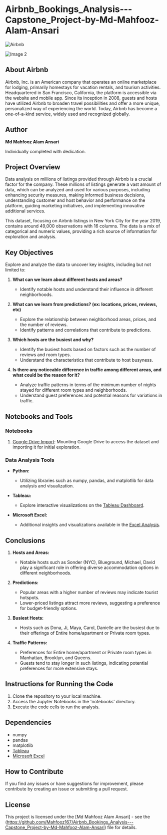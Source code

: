 # Airbnb_Bookings_Analysis---Capstone_Project-by-Md-Mahfooz-Alam-Ansari
![Airbnb](https://www.theforage.com/blog/wp-content/uploads/2023/01/working-at-airbnb.jpg)

![Image 2](https://cloudfront-ap-southeast-2.images.arcpublishing.com/nzme/ZRNBMN4P2ZFDFILHUULRK6PMUI.jpg)

## About Airbnb

Airbnb, Inc. is an American company that operates an online marketplace for lodging, primarily homestays for vacation rentals, and tourism activities. Headquartered in San Francisco, California, the platform is accessible via the website and mobile app. Since its inception in 2008, guests and hosts have utilized Airbnb to broaden travel possibilities and offer a more unique, personalized way of experiencing the world. Today, Airbnb has become a one-of-a-kind service, widely used and recognized globally.

## Author

**Md Mahfooz Alam Ansari**

Individually completed with dedication.

## Project Overview

Data analysis on millions of listings provided through Airbnb is a crucial factor for the company. These millions of listings generate a vast amount of data, which can be analyzed and used for various purposes, including enhancing security measures, making informed business decisions, understanding customer and host behavior and performance on the platform, guiding marketing initiatives, and implementing innovative additional services.

This dataset, focusing on Airbnb listings in New York City for the year 2019, contains around 49,000 observations with 16 columns. The data is a mix of categorical and numeric values, providing a rich source of information for exploration and analysis.

## Key Objectives

Explore and analyze the data to uncover key insights, including but not limited to:

1. **What can we learn about different hosts and areas?**
   - Identify notable hosts and understand their influence in different neighborhoods.

2. **What can we learn from predictions? (ex: locations, prices, reviews, etc)**
   - Explore the relationship between neighborhood areas, prices, and the number of reviews.
   - Identify patterns and correlations that contribute to predictions.

3. **Which hosts are the busiest and why?**
   - Identify the busiest hosts based on factors such as the number of reviews and room types.
   - Understand the characteristics that contribute to host busyness.

4. **Is there any noticeable difference in traffic among different areas, and what could be the reason for it?**
   - Analyze traffic patterns in terms of the minimum number of nights stayed for different room types and neighborhoods.
   - Understand guest preferences and potential reasons for variations in traffic.

## Notebooks and Tools

### Notebooks

1. [Google Drive Import](https://colab.research.google.com/drive/1zRZv0eqaY94D4CEpTICRqKSlMH2wxm2E): Mounting Google Drive to access the dataset and importing it for initial exploration.

### Data Analysis Tools

- **Python:**
  - Utilizing libraries such as numpy, pandas, and matplotlib for data analysis and visualization.

- **Tableau:**
  - Explore interactive visualizations on the [Tableau Dashboard](https://public.tableau.com/views/AirbnbTableau_16884627478810/Dashboard4?:language=en-US&:display_count=n&:origin=viz_share_link).

- **Microsoft Excel:**
  - Additional insights and visualizations available in the [Excel Analysis](https://1drv.ms/x/s!AiRYdqGxH35EgWc-2QktrV3r_slq?e=d25bbq).

## Conclusions

1. **Hosts and Areas:**
   - Notable hosts such as Sonder (NYC), Blueground, Michael, David play a significant role in offering diverse accommodation options in different neighborhoods.

2. **Predictions:**
   - Popular areas with a higher number of reviews may indicate tourist hotspots.
   - Lower-priced listings attract more reviews, suggesting a preference for budget-friendly options.

3. **Busiest Hosts:**
   - Hosts such as Dona, Ji, Maya, Carol, Danielle are the busiest due to their offerings of Entire home/apartment or Private room types.

4. **Traffic Patterns:**
   - Preferences for Entire home/apartment or Private room types in Manhattan, Brooklyn, and Queens.
   - Guests tend to stay longer in such listings, indicating potential preferences for more extensive stays.

## Instructions for Running the Code

1. Clone the repository to your local machine.
2. Access the Jupyter Notebooks in the 'notebooks' directory.
3. Execute the code cells to run the analysis.

## Dependencies

- numpy
- pandas
- matplotlib
- [Tableau](public.tableau.com/views/AirbnbTableau_16884627478810/Dashboard4?:language=en-US&:display_count=n&:origin=viz_share_link)
- [Microsoft Excel](https://1drv.ms/x/s!AiRYdqGxH35EgWc-2QktrV3r_slq?e=d25bbq)

## How to Contribute

If you find any issues or have suggestions for improvement, please contribute by creating an issue or submitting a pull request.

## License

This project is licensed under the [Md Mahfooz Alam Ansari] - see the (https://github.com/Mahfooz167/Airbnb_Bookings_Analysis---Capstone_Project-by-Md-Mahfooz-Alam-Ansari) file for details.
